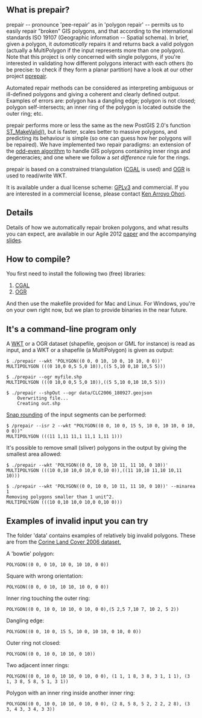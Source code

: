 ## What is prepair?

prepair -- pronounce 'pee-repair' as in 'polygon repair' -- permits us to easily repair "broken" GIS polygons, and that according to the international standards ISO 19107 (Geographic information -- Spatial schema). In brief, given a polygon, it *automatically* repairs it and returns back a valid polygon (actually a MultiPolygon if the input represents more than one polygon). Note that this project is only concerned with single polygons, if you're interested in validating how different polygons interact with each others (to be precise: to check if they form a planar partition) have a look at our other project [pprepair](https://github.com/tudelft-gist/pprepair).

Automated repair methods can be considered as interpreting ambiguous or ill-defined polygons and giving a coherent and clearly defined output. Examples of errors are: polygon has a dangling edge; polygon is not closed; polygon self-intersects; an inner ring of the polygon is located outside the outer ring; etc.

prepair performs more or less the same as the new PostGIS 2.0's function [ST_MakeValid()](http://postgis.org/documentation/manual-svn/ST_MakeValid.html), but is faster, scales better to massive polygons, and predicting its behaviour is simple (so one can guess how her polygons will be repaired).
We have implemented two repair paradigms: an extension of the [odd-even algorithm](https://en.wikipedia.org/wiki/Even-odd_rule) to handle GIS polygons containing inner rings and degeneracies; and one where we follow a *set difference* rule for the rings.

prepair is based on a constrained triangulation ([CGAL](http://www.cgal.org) is used) and [OGR](http://www.gdal.org/ogr/) is used to read/write WKT.

It is available under a dual license scheme: [GPLv3](http://www.gnu.org/copyleft/gpl.html) and commercial. If you are interested in a commercial license, please contact [Ken Arroyo Ohori](mailto:g.a.k.arroyoohori@tudelft.nl).

## Details
Details of how we automatically repair broken polygons, and what results you can expect, are available in our Agile 2012 [paper](http://www.gdmc.nl/ledoux/pdfs/_12agile.pdf) and the accompanying [slides](http://homepage.tudelft.nl/23t4p/pdfs/_12agile_pres.pdf).

## How to compile?

You first need to install the following two (free) libraries:

1. [CGAL](http://www.cgal.org)
2. [OGR](http://www.gdal.org/ogr/)

And then use the makefile provided for Mac and Linux. For Windows, you're on your own right now, but we plan to provide binaries in the near future.

## It's a command-line program only

A [WKT](http://en.wikipedia.org/wiki/Well-known_text) or a OGR dataset (shapefile, geojson or GML for instance) is read as input, and a WKT or a shapefile (a MultiPolygon) is given as output:

    $ ./prepair --wkt 'POLYGON((0 0, 0 10, 10 0, 10 10, 0 0))'  
    MULTIPOLYGON (((0 10,0 0,5 5,0 10)),((5 5,10 0,10 10,5 5)))  
    
    $ ./prepair --ogr myfile.shp
    MULTIPOLYGON (((0 10,0 0,5 5,0 10)),((5 5,10 0,10 10,5 5)))

    $ ./prepair --shpOut --ogr data/CLC2006_180927.geojson 
    	Overwriting file...
    	Creating out.shp
    
[Snap rounding](http://www.cgal.org/Manual/latest/doc_html/cgal_manual/Snap_rounding_2/Chapter_main.html) of the input segments can be performed:

    $ /prepair --isr 2 --wkt "POLYGON((0 0, 10 0, 15 5, 10 0, 10 10, 0 10, 0 0))"
    MULTIPOLYGON (((11 1,11 11,1 11,1 1,11 1)))
    
It's possible to remove small (sliver) polygons in the output by giving the smallest area allowed:

    $ ./prepair --wkt 'POLYGON((0 0, 10 0, 10 11, 11 10, 0 10))' 
    MULTIPOLYGON (((10 0,10 10,0 10,0 0,10 0)),((11 10,10 11,10 10,11 10)))

    $ ./prepair --wkt 'POLYGON((0 0, 10 0, 10 11, 11 10, 0 10))' --minarea 1
    Removing polygons smaller than 1 unit^2.
    MULTIPOLYGON (((10 0,10 10,0 10,0 0,10 0)))

## Examples of invalid input you can try

The folder 'data' contains examples of relatively big invalid polygons. These are from the [Corine Land Cover 2006 dataset.](http://sia.eionet.europa.eu/CLC2006)

A 'bowtie' polygon: 
    
    POLYGON((0 0, 0 10, 10 0, 10 10, 0 0))

Square with wrong orientation: 
    
    POLYGON((0 0, 0 10, 10 10, 10 0, 0 0))

Inner ring touching the outer ring:

    POLYGON((0 0, 10 0, 10 10, 0 10, 0 0),(5 2,5 7,10 7, 10 2, 5 2))

Dangling edge:

    POLYGON((0 0, 10 0, 15 5, 10 0, 10 10, 0 10, 0 0))

Outer ring not closed:

    POLYGON((0 0, 10 0, 10 10, 0 10))

Two adjacent inner rings:

    POLYGON((0 0, 10 0, 10 10, 0 10, 0 0), (1 1, 1 8, 3 8, 3 1, 1 1), (3 1, 3 8, 5 8, 5 1, 3 1))

Polygon with an inner ring inside another inner ring:

    POLYGON((0 0, 10 0, 10 10, 0 10, 0 0), (2 8, 5 8, 5 2, 2 2, 2 8), (3 3, 4 3, 3 4, 3 3))

